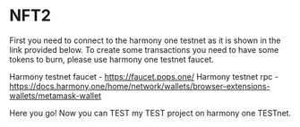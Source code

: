 # NFT2
First you need to connect to the harmony one testnet as it is shown in the link provided below. 
To create some transactions you need to have some tokens to burn, please use harmony one testnet faucet.


Harmony testnet faucet - https://faucet.pops.one/
Harmony testnet rpc - https://docs.harmony.one/home/network/wallets/browser-extensions-wallets/metamask-wallet

Here you go! Now you can TEST my TEST project on harmony one TESTnet.
